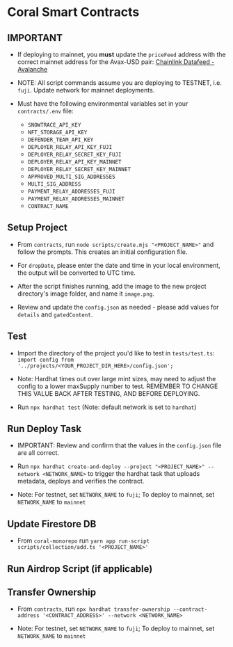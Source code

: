 # Coral Smart Contracts

## IMPORTANT

- If deploying to mainnet, you **must** update the `priceFeed` address with the correct mainnet address for the Avax-USD pair: [Chainlink Datafeed - Avalanche](https://docs.chain.link/docs/avalanche-price-feeds/)

- NOTE: All script commands assume you are deploying to TESTNET, i.e. `fuji`. Update network for mainnet deployments.

- Must have the following environmental variables set in your `contracts/.env` file:
  - `SNOWTRACE_API_KEY`
  - `NFT_STORAGE_API_KEY`
  - `DEFENDER_TEAM_API_KEY`
  - `DEPLOYER_RELAY_API_KEY_FUJI`
  - `DEPLOYER_RELAY_SECRET_KEY_FUJI`
  - `DEPLOYER_RELAY_API_KEY_MAINNET`
  - `DEPLOYER_RELAY_SECRET_KEY_MAINNET`
  - `APPROVED_MULTI_SIG_ADDRESSES`
  - `MULTI_SIG_ADDRESS`
  - `PAYMENT_RELAY_ADDRESSES_FUJI`
  - `PAYMENT_RELAY_ADDRESSES_MAINNET`
  - `CONTRACT_NAME`

## Setup Project

- From `contracts`, run `node scripts/create.mjs "<PROJECT_NAME>"` and follow the prompts. This creates an initial configuration file.

- For `dropDate`, please enter the date and time in your local environment, the output will be converted to UTC time.

- After the script finishes running, add the image to the new project directory's image folder, and name it `image.png`.

- Review and update the `config.json` as needed - please add values for `details` and `gatedContent`.

## Test

- Import the directory of the project you'd like to test in `tests/test.ts`: `import config from '../projects/<YOUR_PROJECT_DIR_HERE>/config.json';`

- Note: Hardhat times out over large mint sizes, may need to adjust the config to a lower maxSupply number to test. REMEMBER TO CHANGE THIS VALUE BACK AFTER TESTING, AND BEFORE DEPLOYING.

- Run `npx hardhat test` (Note: default network is set to `hardhat`)

## Run Deploy Task

- IMPORTANT: Review and confirm that the values in the `config.json` file are all correct.

- Run `npx hardhat create-and-deploy --project "<PROJECT_NAME>" --network <NETWORK_NAME>` to trigger the hardhat task that uploads metadata, deploys and verifies the contract.

- Note: For testnet, set `NETWORK_NAME` to `fuji`; To deploy to mainnet, set `NETWORK_NAME` to `mainnet`

## Update Firestore DB

- From `coral-monorepo` run `yarn app run-script scripts/collection/add.ts '<PROJECT_NAME>'`

## Run Airdrop Script (if applicable)

## Transfer Ownership

- From `contracts`, run `npx hardhat transfer-ownership --contract-address '<CONTRACT_ADDRESS>' --network <NETWORK_NAME>`

- Note: For testnet, set `NETWORK_NAME` to `fuji`; To deploy to mainnet, set `NETWORK_NAME` to `mainnet`
